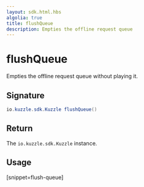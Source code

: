 ```yaml
---
layout: sdk.html.hbs
algolia: true
title: flushQueue
description: Empties the offline request queue
---
```



# flushQueue

Empties the offline request queue without playing it.

## Signature

```java
io.kuzzle.sdk.Kuzzle flushQueue()
```

## Return

The `io.kuzzle.sdk.Kuzzle` instance.

## Usage

[snippet=flush-queue]
